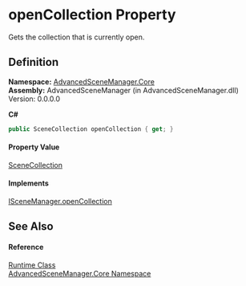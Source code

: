 # openCollection Property


Gets the collection that is currently open.



## Definition
**Namespace:** <a href="N_AdvancedSceneManager_Core.md">AdvancedSceneManager.Core</a>  
**Assembly:** AdvancedSceneManager (in AdvancedSceneManager.dll) Version: 0.0.0.0

**C#**
``` C#
public SceneCollection openCollection { get; }
```



#### Property Value
<a href="T_AdvancedSceneManager_Models_SceneCollection.md">SceneCollection</a>

#### Implements
<a href="P_AdvancedSceneManager_DependencyInjection_ISceneManager_openCollection.md">ISceneManager.openCollection</a>  


## See Also


#### Reference
<a href="T_AdvancedSceneManager_Core_Runtime.md">Runtime Class</a>  
<a href="N_AdvancedSceneManager_Core.md">AdvancedSceneManager.Core Namespace</a>  
